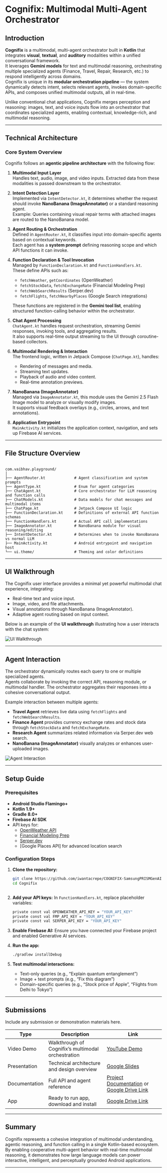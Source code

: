 # Cognifix: Multimodal Multi-Agent Orchestrator

## Introduction

**Cognifix** is a multimodal, multi-agent orchestrator built in **Kotlin** that integrates **visual**, **textual**, and **auditory** modalities within a unified conversational framework.  
It leverages **Gemini models** for text and multimodal reasoning, orchestrating multiple specialized agents (Finance, Travel, Repair, Research, etc.) to respond intelligently across domains.  
Cognifix is unique in its **modular orchestration pipeline** — the system dynamically detects intent, selects relevant agents, invokes domain-specific APIs, and composes unified multimodal outputs, all in real-time.

Unlike conventional chat applications, Cognifix merges perception and reasoning: images, text, and voice inputs flow into an orchestrator that coordinates specialized agents, enabling contextual, knowledge-rich, and multimodal reasoning.

---

## Technical Architecture

### Core System Overview

Cognifix follows an **agentic pipeline architecture** with the following flow:

1. **Multimodal Input Layer**  
   Handles text, audio, image, and video inputs. Extracted data from these modalities is passed downstream to the orchestrator.
   
2. **Intent Detection Layer**  
   Implemented via `IntentDetector.kt`, it determines whether the request should invoke **NanoBanana (ImageAnnotator)** or a standard reasoning agent.  
   Example: Queries containing visual repair terms with attached images are routed to the NanoBanana model.

3. **Agent Routing & Orchestration**  
   Defined in `AgentRouter.kt`, it classifies input into domain-specific agents based on contextual keywords.  
   Each agent has a **system prompt** defining reasoning scope and which API functions it can invoke.

4. **Function Declaration & Tool Invocation**  
   Managed by `FunctionDeclaration.kt` and `FunctionHandlers.kt`.  
   These define APIs such as:
   - `fetchWeather`, `getCoordinates` (OpenWeather)
   - `fetchStockData`, `fetchExchangeRate` (Financial Modeling Prep)
   - `fetchWebSearchResults` (Serper.dev)
   - `fetchFlights`, `fetchNearbyPlaces` (Google Search integrations)

   These functions are registered in the **Gemini tool list**, enabling structured function-calling behavior within the orchestrator.

5. **Chat Agent Processing**  
   `ChatAgent.kt` handles request orchestration, streaming Gemini responses, invoking tools, and aggregating results.  
   It also supports real-time output streaming to the UI through coroutine-based collectors.

6. **Multimodal Rendering & Interaction**  
   The frontend logic, written in Jetpack Compose (`ChatPage.kt`), handles:
   - Rendering of messages and media.
   - Streaming text updates.
   - Playback of audio and video content.
   - Real-time annotation previews.

7. **NanoBanana (ImageAnnotator)**  
   Managed via `ImageAnnotator.kt`, this module uses the Gemini 2.5 Flash Image model to analyze or visually modify images.  
   It supports visual feedback overlays (e.g., circles, arrows, and text annotations).

8. **Application Entrypoint**  
   `MainActivity.kt` initializes the application context, navigation, and sets up Firebase AI services.

---

## File Structure Overview

```

com.vaibhav.playground/
│
├── AgentRouter.kt             # Agent classification and system prompts
├── AgentType.kt               # Enum for agent categories
├── ChatAgent.kt               # Core orchestrator for LLM reasoning and function calls
├── ChatModels.kt              # Data models for chat messages and multimodal items
├── ChatPage.kt                # Jetpack Compose UI logic
├── FunctionDeclaration.kt     # Definitions of external API function schemas
├── FunctionHandlers.kt        # Actual API call implementations
├── ImageAnnotator.kt          # NanoBanana module for visual reasoning/editing
├── IntentDetector.kt          # Determines when to invoke NanoBanana vs normal LLM
├── MainActivity.kt            # Android entrypoint and navigation host
└── ui.theme/                  # Theming and color definitions

````

---

## UI Walkthrough

The Cognifix user interface provides a minimal yet powerful multimodal chat experience, integrating:
- Real-time text and voice input.
- Image, video, and file attachments.
- Visual annotations through NanoBanana (ImageAnnotator).
- Adaptive agent routing based on input context.

Below is an example of the **UI walkthrough** illustrating how a user interacts with the chat system:

![UI Walkthrough](UI_WALKTHROUGH.jpg)

---

## Agent Interaction

The orchestrator dynamically routes each query to one or multiple specialized agents.  
Agents collaborate by invoking the correct API, reasoning module, or multimodal handler. The orchestrator aggregates their responses into a cohesive conversational output.

Example interaction between multiple agents:
- **Travel Agent** retrieves live data using `fetchFlights` and `fetchWebSearchResults`.
- **Finance Agent** provides currency exchange rates and stock data through `fetchStockData` and `fetchExchangeRate`.
- **Research Agent** summarizes related information via Serper.dev web search.
- **NanoBanana (ImageAnnotator)** visually analyzes or enhances user-uploaded images.

![Agent Interaction](AGENT_INTERACTION.png)

---

## Setup Guide

### Prerequisites
- **Android Studio Flamingo+**
- **Kotlin 1.9+**
- **Gradle 8.0+**
- **Firebase AI SDK**
- API keys for:
  - [OpenWeather API](https://openweathermap.org/)
  - [Financial Modeling Prep](https://financialmodelingprep.com/)
  - [Serper.dev](https://serper.dev/)
  - [Google Places API] for advanced location search

### Configuration Steps

1. **Clone the repository:**
   ```bash
   git clone https://github.com/iwantacrepe/COGNIFIX-SamsungPRISMGenAIHackathon2025.git
   cd Cognifix
  

2. **Add your API keys:**
   In `FunctionHandlers.kt`, replace placeholder variables:

   ```bash
   private const val OPENWEATHER_API_KEY = "YOUR_API_KEY"
   private const val FMP_API_KEY = "YOUR_API_KEY"
   private const val SERPER_API_KEY = "YOUR_API_KEY"
   ```

3. **Enable Firebase AI:**
   Ensure you have connected your Firebase project and enabled Generative AI services.

4. **Run the app:**

   ```bash
   ./gradlew installDebug
   ```

5. **Test multimodal interactions:**

   * Text-only queries (e.g., “Explain quantum entanglement”)
   * Image + text prompts (e.g., “Fix this diagram”)
   * Domain-specific queries (e.g., “Stock price of Apple”, “Flights from Delhi to Tokyo”)

---

## Submissions

Include any submission or demonstration materials here.

| Type             | Description                                        | Link               |
| ---------------- | -------------------------------------------------- | ------------------ |
|  Video Demo    | Walkthrough of Cognifix’s multimodal orchestration | [YouTube Demo](#)  |
|  Presentation  | Technical architecture and design overview         | [Google Slides](#) |
|  Documentation | Full API and agent reference                       | [Project Documentation](wecode.pdf) or [Google Drive Link](https://drive.google.com/file/d/1b4cWYnthv7meRoV_3EuWtfpBXPoBERyK/view?usp=sharing) |
| App | Ready to run app, download and install | [Google Drive Link](https://drive.google.com/file/d/1VeWriG7jsDse-2LEDHquPhJkdsqyw451/view?usp=sharing)

---

## Summary

Cognifix represents a cohesive integration of multimodal understanding, agentic reasoning, and function calling in a single Kotlin-based ecosystem.
By enabling cooperative multi-agent behavior with real-time multimodal reasoning, it demonstrates how large language models can power interactive, intelligent, and perceptually grounded Android applications.

---

